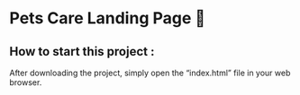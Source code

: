 # Pets Care Landing Page :feet:
## How to start this project : 
After downloading the project, simply open the “index.html” file in your web browser.

